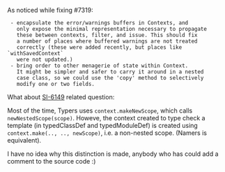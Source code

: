 As noticed while fixing #7319:

     - encapsulate the error/warnings buffers in Contexts, and
       only expose the minimal representation necessary to propagate
       these between contexts, filter, and issue. This should fix
       a number of places where buffered warnings are not treated
       correctly (these were added recently, but places like `withSavedContext`
       were not updated.)
     - bring order to other menagerie of state within Context.
       It might be simpler and safer to carry it around in a nested
       case class, so we could use the 'copy' method to selectively
       modify one or two fields.
What about [SI-6149](https://issues.scala-lang.org/browse/SI-6149)
related question:

Most of the time, Typers uses `context.makeNewScope`, which calls `newNestedScope(scope)`. Howeve, the context created to type check a template (in typedClassDef and typedModuleDef) is created using `context.make(.., .., newScope)`, i.e. a non-nested scope. (Namers is equivalent).

I have no idea why this distinction is made, anybody who has could add a comment to the source code :)
